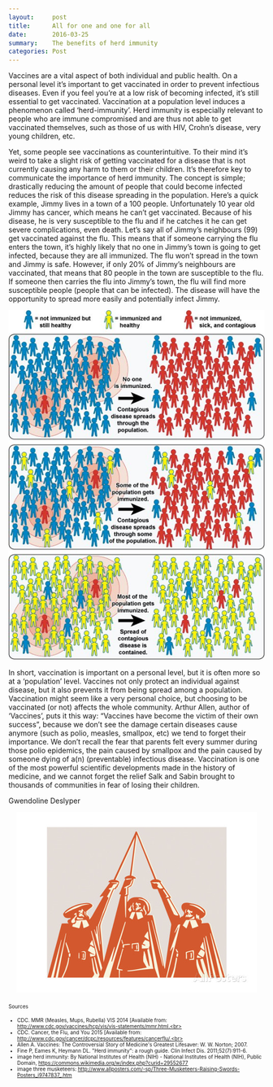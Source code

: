 ```yaml
---
layout:     post
title:      All for one and one for all
date:       2016-03-25
summary:    The benefits of herd immunity
categories: Post
---
```

Vaccines are a vital aspect of both individual and public health. On a personal level it’s important to get vaccinated in order 
to prevent infectious diseases. Even if you feel you’re at a low risk of becoming infected, it’s still essential to get 
vaccinated. Vaccination at a population level induces a phenomenon called ‘herd-immunity’. Herd immunity is especially relevant 
to people who are immune compromised and are thus not able to get vaccinated themselves, such as those of us with HIV, Crohn’s 
disease, very young children, etc. 

Yet, some people see vaccinations as counterintuitive. To their mind it’s weird to take a slight risk of getting vaccinated for 
a disease that is not currently causing any harm to them or their children. It’s therefore key to communicate the importance of 
herd immunity. The concept is simple; drastically reducing the amount of people that could become infected reduces the risk of 
this disease spreading in the population. Here’s a quick example, Jimmy lives in a town of a 100 people. Unfortunately 10 year 
old Jimmy has cancer, which means he can’t get vaccinated. Because of his disease, he is very susceptible to the flu and if he 
catches it he can get severe complications, even death. Let’s say all of Jimmy’s neighbours (99) get vaccinated against the flu.
This means that if someone carrying the flu enters the town, it’s highly likely that no one in Jimmy’s town is going to get 
infected, because they are all immunized. The flu won’t spread in the town and Jimmy is safe. However, if only 20% of Jimmy’s 
neighbours are vaccinated, that means that 80 people in the town are susceptible to the flu. If someone then carries the flu 
into Jimmy’s town, the flu will find more susceptible people (people that can be infected). The disease will have the 
opportunity to spread more easily and potentially infect Jimmy.

<center><img src="https://raw.githubusercontent.com/agonyantibodies/agonyantibodies.github.io/master/[%22images%22]/Herd%20Immunity.jpg"/></center>

In short, vaccination is important on a personal level, but it is often more so at a ‘population’ level. Vaccines not only 
protect an individual against disease, but it also prevents it from being spread among a population. Vaccination might seem 
like a very personal choice, but choosing to be vaccinated (or not) affects the whole community. Arthur Allen, author of 
‘Vaccines’, puts it this way: “Vaccines have become the victim of their own success”, because we don’t see the damage certain 
diseases cause anymore (such as polio, measles, smallpox, etc) we tend to forget their importance. We don’t recall the fear 
that parents felt every summer during those polio epidemics, the pain caused by smallpox and the pain caused by someone dying 
of a(n) (preventable) infectious disease. Vaccination is one of the most powerful scientific developments made in the history 
of medicine, and we cannot forget the relief Salk and Sabin brought to thousands of communities in fear of losing their 
children.


Gwendoline Deslyper

<center><img src="https://raw.githubusercontent.com/agonyantibodies/agonyantibodies.github.io/master/[%22images%22]/three%20musketeers.jpg"/></center>

<font size='1'> Sources<br>
- CDC. MMR (Measles, Mups, Rubella) VIS 2014 [Available from: http://www.cdc.gov/vaccines/hcp/vis/vis-statements/mmr.html.<br>
- CDC. Cancer, the Flu, and You 2015 [Available from: http://www.cdc.gov/cancer/dcpc/resources/features/cancerflu/.<br>
- Allen A. Vaccines: The Controversial Story of Medicine's Greatest Lifesaver: W. W. Norton; 2007.<br>
- Fine P, Eames K, Heymann DL. "Herd immunity": a rough guide. Clin Infect Dis. 2011;52(7):911-6.<br>
- image herd immunity: By National Institutes of Health (NIH) - National Institutes of Health (NIH), Public Domain, 
  https://commons.wikimedia.org/w/index.php?curid=29552677<br>
- image three musketeers: http://www.allposters.com/-sp/Three-Musketeers-Raising-Swords-Posters_i9747837_.htm
</font>
